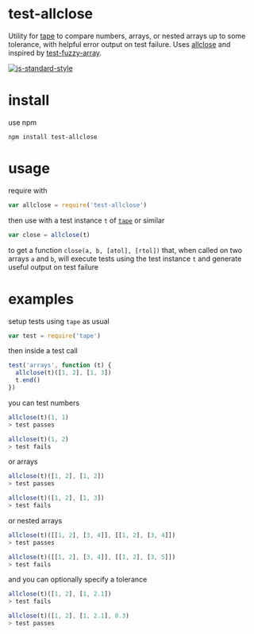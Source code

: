 # test-allclose

Utility for [tape](https://github.com/substack/tape) to compare numbers, arrays, or nested arrays up to some tolerance, with helpful error output on test failure. Uses [allclose](https://github.com/freeman-lab/allclose) and inspired by [test-fuzzy-array](https://github.com/Jam3/test-fuzzy-array).

[![js-standard-style](https://cdn.rawgit.com/feross/standard/master/badge.svg)](https://github.com/feross/standard)

# install

use npm

```
npm install test-allclose
```

# usage

require with 

```javascript
var allclose = require('test-allclose')
```

then use with a test instance `t` of [`tape`](https://github.com/substack/tape) or similar

```javascript
var close = allclose(t)
```

to get a function `close(a, b, [atol], [rtol])` that, when called on two arrays `a` and `b`, will execute tests using the test instance `t` and generate useful output on test failure

# examples

setup tests using `tape` as usual

```javascript
var test = require('tape')
```

then inside a test call 

```javascript
test('arrays', function (t) {
  allclose(t)([1, 2], [1, 3])
  t.end()
})
```

you can test numbers

```javascript
allclose(t)(1, 1)
> test passes

allclose(t)(1, 2)
> test fails
```

or arrays

```javascript
allclose(t)([1, 2], [1, 2])
> test passes

allclose(t)([1, 2], [1, 3])
> test fails
```

or nested arrays

```javascript
allclose(t)([[1, 2], [3, 4]], [[1, 2], [3, 4]])
> test passes

allclose(t)([[1, 2], [3, 4]], [[1, 2], [3, 5]])
> test fails
```

and you can optionally specify a tolerance

```javascript
allclose(t)([1, 2], [1, 2.1])
> test fails

allclose(t)([1, 2], [1, 2.1], 0.3)
> test passes
```



